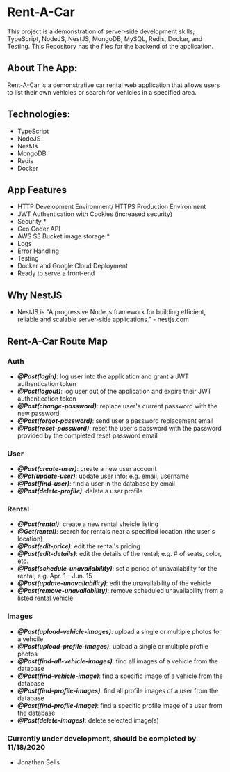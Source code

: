 # Rent-A-Car
This project is a demonstration of server-side development skills; TypeScript, NodeJS, NestJS, MongoDB, MySQL, Redis, Docker, and Testing. This Repository has the files for the backend of the application.

## About The App:
Rent-A-Car is a demonstrative car rental web application that allows users to list their own vehicles or search for vehicles in a specified area. 

## Technologies:
* TypeScript
* NodeJS
* NestJs
* MongoDB
* Redis
* Docker

## App Features
- HTTP Development Environment/ HTTPS Production Environment
- JWT Authentication with Cookies (increased security)
- Security *
- Geo Coder API
- AWS S3 Bucket image storage *
- Logs
- Error Handling
- Testing
- Docker and Google Cloud Deployment
- Ready to serve a front-end

## Why NestJS
- NestJS is "A progressive Node.js framework for building efficient, reliable and scalable server-side applications." - nestjs.com

## Rent-A-Car Route Map
### Auth
- ***@Post(login)***: log user into the application and grant a JWT authentication token
- ***@Post(logout)***: log user out of the application and expire their JWT authentication token
- ***@Post(change-password)***: replace user's current password with the new password
- ***@Post(forgot-password)***: send user a password replacement email
- ***@Post(reset-password)***: reset the user's password with the password provided by the completed reset password email
### User
- ***@Post(create-user)***: create a new user account
- ***@Pot(update-user)***: update user info; e.g. email, username
- ***@Post(find-user)***: find a user in the database by email
- ***@Post(delete-profile)***: delete a user profile
### Rental
- ***@Post(rental)***: create a new rental vheicle listing
- ***@Get(rental)***: search for rentals near a specified location (the user's location)
- ***@Post(edit-price)***: edit the rental's pricing
- ***@Post(edit-details)***: edit the details of the rental; e.g. # of seats, color, etc.
- ***@Post(schedule-unavailability)***: set a period of unavailability for the rental; e.g. Apr. 1 - Jun. 15
- ***@Post(update-unavailability)***: edit the unavailability of the vehicle
- ***@Post(remove-unavailability)***: remove scheduled unavailability from a listed rental vehicle
### Images
- ***@Post(upload-vehicle-images)***: upload a single or multiple photos for a vehcile
- ***@Post(upload-profile-images)***: upload a single or multiple profile photos
- ***@Post(find-all-vehicle-images)***: find all images of a vehicle from the database
- ***@Post(find-vehicle-image)***: find a specific image of a vehicle from the database
- ***@Post(find-profile-images)***: find all profile images of a user from the database
- ***@Post(find-profile-image)***: find a specific profile image of a user from the database
- ***@Post(delete-images)***: delete selected image(s)

### Currently under development, should be completed by 11/18/2020
- Jonathan Sells


